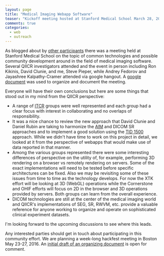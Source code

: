 ```yaml
---
layout: page
title: "Medical Imaging Webapp Software"
teaser: "Kickoff meeting hosted at Stanford Medical School March 28, 2016."
comments: true
categories:
  - web
  - outreach
---
```



As blogged about by [other participants][1] there was a meeting held at Stanford Medical School on the topic of common
technologies and possible community development around in the field of medical imaging software.  Several QIICR investigators attended and the
event in person including Ron Kikinis, David Clunie, and me, Steve Pieper, while Andrey Fedorov and Jayashree Kalpathy-Cramer attended via
google hangout.  A [google document][2] was used to organize and document the meeting.

Everyone will have their own conclusions but here are some things that stood out in my mind from the QIICR perspective:
 * A range of [ITCR][3] groups were well represented and each group had a clear focus with interest in collaborating and no overlaps of responsibility.
 * It was a nice chance to review the new approach that David Clunie and Daniel Rubin are taking to harmonize the [AIM][4] and DICOM SR approaches
 and to implement a good solution using the [TID 1500][5] approach.  While we didn't have time to work on this project
 in detail, we looked at it from the perspective of webapps that would make use of data reported in
 that manner.
 * Among the various groups represented there were some interesting differences of perspective on the utility of, for example,
 performing 3D rendering on a browser vs remotely rendering on servers.  Some of the exact implementations will need to
 be tested before specific architectures can be fixed.  Also we may be revisiting some of these issues from
 time to time as the technology develops.  For now the XTK effort will be looking at 3D (WebGL) operations while
 the Cornerstone and OHIF efforts will focus on 2D in the browser and 3D operations provided by servers.  Both
 groups can learn from the overall experience.
 * DICOM technologies are still at the center of the medical imaging world and QIICR's implementations
 of SEG, SR, RWVM, etc. provide a valuable reference for anyone working to organize and operate on
 sophisticated clinical experiment datasets.

I'm looking forward to the upcoming discussions to see where this leads.

Any interested parties should get in touch about participating in this community effort.
We are planning a week-long hackfest meeting in Boston May 23-27, 2016.  An [initial draft of
an organizing document][6] is open for comment.



[1]: https://blog.kitware.com/gabfest-meeting-building-the-medical-imaging-web-app-software-community/
[2]: https://goo.gl/Llnkfy
[3]: http://itcr.nci.nih.gov/
[4]: http://www.ncbi.nlm.nih.gov/pubmed/22745220
[5]: http://dicom.nema.org/medical/dicom/current/output/html/part16.html#sect_TID_1500
[6]: https://docs.google.com/document/d/1BIQHLheqYhsfeHhCTVtid5bZMVywlo1UmeK6-ZmHeq8/edit?usp=sharing
